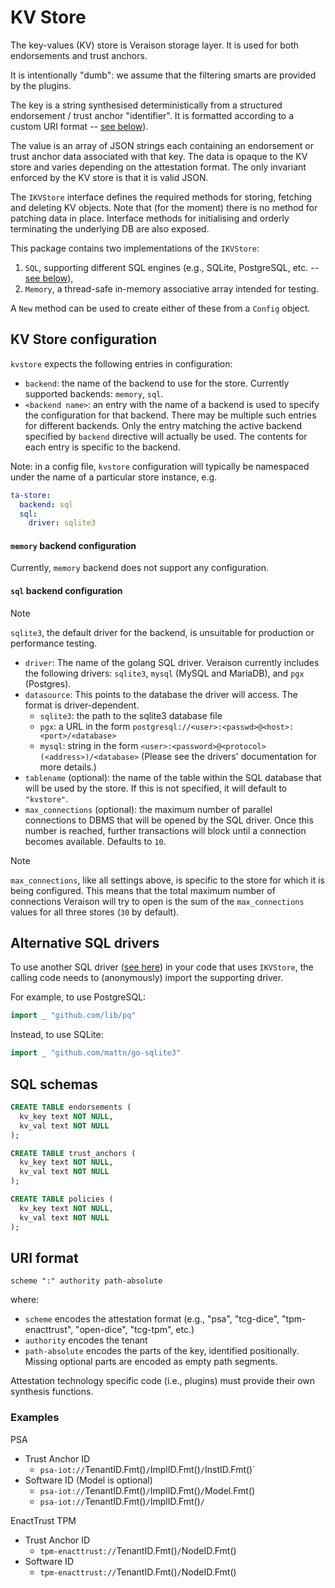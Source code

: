 # KV Store

The key-values (KV) store is Veraison storage layer.  It is used for both
endorsements and trust anchors.

It is intentionally "dumb": we assume that the filtering smarts are provided by
the plugins.

The key is a string synthesised deterministically from a structured endorsement
/ trust anchor "identifier".  It is formatted according to a custom URI format
-- [see below](#uri-format)).

The value is an array of JSON strings each containing an endorsement or trust
anchor data associated with that key.  The data is opaque to the KV store and
varies depending on the attestation format.  The only invariant enforced by the
KV store is that it is valid JSON.

The `IKVStore` interface defines the required methods for storing, fetching and
deleting KV objects.  Note that (for the moment) there is no method for
patching data in place.  Interface methods for initialising and orderly
terminating the underlying DB are also exposed.

This package contains two implementations of the `IKVStore`:

1. `SQL`, supporting different SQL engines (e.g., SQLite, PostgreSQL, etc. --
   [see below](#sql-drivers)),
1. `Memory`, a thread-safe in-memory associative array intended for testing.

A `New` method can be used to create either of these from a `Config` object.

## KV Store configuration

`kvstore` expects the following entries in configuration:

- `backend`: the name of the backend to use for the store. Currently supported
  backends: `memory`, `sql`.
- `<backend name>`: an entry with the name of a backend is used to specify the
  configuration for that backend. There may be multiple such entries for different
  backends. Only the entry matching the active backend specified by `backend`
  directive will actually be used. The contents for each entry is specific to
  the backend.

Note: in a config file, `kvstore` configuration will typically be namespaced
under the name of a particular store instance, e.g.

```yaml
ta-store:
  backend: sql
  sql:
    driver: sqlite3
```

#### `memory` backend configuration

Currently, `memory` backend does not support any configuration.

#### `sql` backend configuration

> [!NOTE]
> `sqlite3`, the default driver for the backend, is unsuitable for
> production or performance testing.

- `driver`: The name of the golang SQL driver. Veraison currently includes the
  following drivers: `sqlite3`, `mysql` (MySQL and MariaDB), and `pgx`
  (Postgres).
- `datasource`: This points to the database the driver will access. The format
  is driver-dependent.
  - `sqlite3`: the path to the sqlite3 database file
  - `pgx`: a URL in the form `postgresql://<user>:<passwd>@<host>:<port>/<database>`
  - `mysql`: string in the form `<user>:<password>@<protocol>(<address>)/<database>`
  (Please see the drivers' documentation for more details.)
- `tablename` (optional): the name of the table within the SQL database that will
  be used by the store. If this is not specified, it will default to `"kvstore"`.
- `max_connections` (optional): the maximum number of parallel connections to
  DBMS that will be opened by the SQL driver. Once this number is reached,
  further transactions will block until a connection becomes available.
  Defaults to `10`.

> [!NOTE]
> `max_connections`, like all settings above, is specific to the
> store for which it is being configured. This means that the total maximum
> number of connections Veraison will try to open is the sum of the
> `max_connections` values for all three stores (`30` by default).

## Alternative SQL drivers

To use another SQL driver ([see here](https://go.dev/wiki/SQLDrivers)) in your
code that uses `IKVStore`, the calling code needs to (anonymously) import the
supporting driver.

For example, to use PostgreSQL:
```go
import _ "github.com/lib/pq"
```
Instead, to use SQLite:
```go
import _ "github.com/mattn/go-sqlite3"
```

## SQL schemas

```sql
CREATE TABLE endorsements (
  kv_key text NOT NULL,
  kv_val text NOT NULL
);

CREATE TABLE trust_anchors (
  kv_key text NOT NULL,
  kv_val text NOT NULL
);

CREATE TABLE policies (
  kv_key text NOT NULL,
  kv_val text NOT NULL
);
```

## URI format

```abnf
scheme ":" authority path-absolute
```

where:

* `scheme` encodes the attestation format (e.g., "psa", "tcg-dice",
"tpm-enacttrust", "open-dice", "tcg-tpm", etc.)
* `authority` encodes the tenant
* `path-absolute` encodes the parts of the key, identified positionally.  Missing optional parts are encoded as empty path segments.

Attestation technology specific code (i.e., plugins) must provide their own synthesis functions.

### Examples

PSA

* Trust Anchor ID
  * `psa-iot://`TenantID.Fmt()`/`ImplID.Fmt()`/`InstID.Fmt()`
* Software ID (Model is optional)
  * `psa-iot://`TenantID.Fmt()`/`ImplID.Fmt()`/`Model.Fmt()
  * `psa-iot://`TenantID.Fmt()`/`ImplID.Fmt()`/`


EnactTrust TPM

* Trust Anchor ID
  * `tpm-enacttrust://`TenantID.Fmt()`/`NodeID.Fmt()
* Software ID
  * `tpm-enacttrust://`TenantID.Fmt()`/`NodeID.Fmt()

